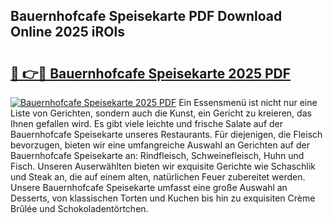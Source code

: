 ## Bauernhofcafe Speisekarte PDF Download Online 2025 iROls

# <h2><a href="http://gc9wm8.nevu.top/?p=Bauernhofcafe+Speisekarte">🔗 👉🔴 Bauernhofcafe Speisekarte 2025 PDF</a></h2>

[![Bauernhofcafe Speisekarte 2025 PDF](https://i.imgur.com/dBaPXMq.png)](http://gc9wm8.nevu.top/?p=Bauernhofcafe+Speisekarte)
Ein Essensmenü ist nicht nur eine Liste von Gerichten, sondern auch die Kunst, ein Gericht zu kreieren, das Ihnen gefallen wird. Es gibt viele leichte und frische Salate auf der Bauernhofcafe Speisekarte unseres Restaurants. Für diejenigen, die Fleisch bevorzugen, bieten wir eine umfangreiche Auswahl an Gerichten auf der Bauernhofcafe Speisekarte an: Rindfleisch, Schweinefleisch, Huhn und Fisch. Unseren Auserwählten bieten wir exquisite Gerichte wie Schaschlik und Steak an, die auf einem alten, natürlichen Feuer zubereitet werden. Unsere Bauernhofcafe Speisekarte umfasst eine große Auswahl an Desserts, von klassischen Torten und Kuchen bis hin zu exquisiten Crème Brûlée und Schokoladentörtchen.
